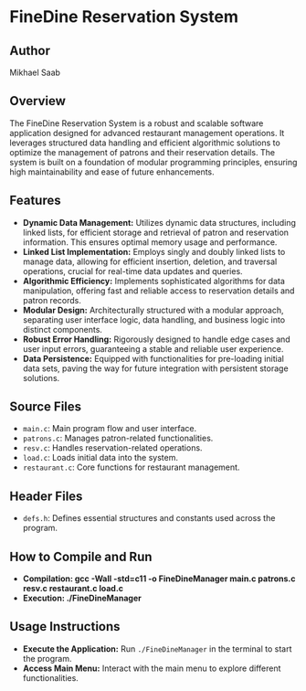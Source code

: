 # FineDine Reservation System

## Author
Mikhael Saab

## Overview
The FineDine Reservation System is a robust and scalable software application designed for advanced restaurant management operations. It leverages structured data handling and efficient algorithmic solutions to optimize the management of patrons and their reservation details. The system is built on a foundation of modular programming principles, ensuring high maintainability and ease of future enhancements.

## Features
- **Dynamic Data Management:** Utilizes dynamic data structures, including linked lists, for efficient storage and retrieval of patron and reservation information. This ensures optimal memory usage and performance.
- **Linked List Implementation:** Employs singly and doubly linked lists to manage data, allowing for efficient insertion, deletion, and traversal operations, crucial for real-time data updates and queries.
- **Algorithmic Efficiency:** Implements sophisticated algorithms for data manipulation, offering fast and reliable access to reservation details and patron records.
- **Modular Design:** Architecturally structured with a modular approach, separating user interface logic, data handling, and business logic into distinct components.
- **Robust Error Handling:** Rigorously designed to handle edge cases and user input errors, guaranteeing a stable and reliable user experience.
- **Data Persistence:** Equipped with functionalities for pre-loading initial data sets, paving the way for future integration with persistent storage solutions.

## Source Files
- `main.c`: Main program flow and user interface.
- `patrons.c`: Manages patron-related functionalities.
- `resv.c`: Handles reservation-related operations.
- `load.c`: Loads initial data into the system.
- `restaurant.c`: Core functions for restaurant management.

## Header Files
- `defs.h`: Defines essential structures and constants used across the program.

## How to Compile and Run
- **Compilation: gcc -Wall -std=c11 -o FineDineManager main.c patrons.c resv.c restaurant.c load.c** 
- **Execution: ./FineDineManager** 


## Usage Instructions
- **Execute the Application:** Run `./FineDineManager` in the terminal to start the program.
- **Access Main Menu:** Interact with the main menu to explore different functionalities.
